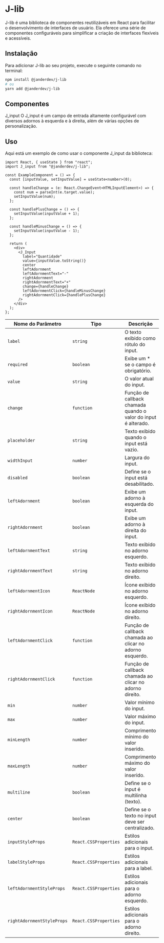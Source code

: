 # J-lib

J-lib é uma biblioteca de componentes reutilizáveis em React para facilitar o desenvolvimento de interfaces de usuário. Ela oferece uma série de componentes configuráveis para simplificar a criação de interfaces flexíveis e acessíveis.

## Instalação

Para adicionar J-lib ao seu projeto, execute o seguinte comando no terminal:

```bash
npm install @janderdev/j-lib
# ou
yarn add @janderdev/j-lib
```
## Componentes
J_input
O J_input é um campo de entrada altamente configurável com diversos adornos à esquerda e à direita, além de várias opções de personalização.

## Uso
Aqui está um exemplo de como usar o componente J_input da biblioteca:

```tsx
import React, { useState } from "react";
import J_input from "@janderdev/j-lib";

const ExampleComponent = () => {
  const [inputValue, setInputValue] = useState<number>(0);

  const handleChange = (e: React.ChangeEvent<HTMLInputElement>) => {
    const num = parseInt(e.target.value);
    setInputValue(num);
  };

  const handlePlusChange = () => {
    setInputValue(inputValue + 1);
  };

  const handleMinusChange = () => {
    setInputValue(inputValue - 1);
  };

  return (
    <div>
      <J_Input
        label="Quantidade"
        value={inputValue.toString()}
        center
        leftAdornment
        leftAdornmentText="-"
        rightAdornment
        rightAdornmentText="+"
        change={handleChange}
        leftAdornmentClick={handleMinusChange}
        rightAdornmentClick={handlePlusChange}
      />
    </div>
  );
};
```

| Nome do Parâmetro    | Tipo                | Descrição                                                                 |
|----------------------|---------------------|---------------------------------------------------------------------------|
| `label`              | `string`            | O texto exibido como rótulo do input.                                     |
| `required`           | `boolean`           | Exibe um * se o campo é obrigatório.                                      |
| `value`              | `string`            | O valor atual do input.                                                   |
| `change`             | `function`          | Função de callback chamada quando o valor do input é alterado.            |
| `placeholder`        | `string`            | Texto exibido quando o input está vazio.                                  |
| `widthInput`         | `number`            | Largura do input.                                                         |
| `disabled`           | `boolean`           | Define se o input está desabilitado.                                      |
| `leftAdornment`      | `boolean`           | Exibe um adorno à esquerda do input.                                      |
| `rightAdornment`     | `boolean`           | Exibe um adorno à direita do input.                                       |
| `leftAdornmentText`  | `string`            | Texto exibido no adorno esquerdo.                                         |
| `rightAdornmentText` | `string`            | Texto exibido no adorno direito.                                          |
| `leftAdornmentIcon`  | `ReactNode`         | Ícone exibido no adorno esquerdo.                                         |
| `rightAdornmentIcon` | `ReactNode`         | Ícone exibido no adorno direito.                                          |
| `leftAdornmentClick` | `function`          | Função de callback chamada ao clicar no adorno esquerdo.                  |
| `rightAdornmentClick`| `function`          | Função de callback chamada ao clicar no adorno direito.                   |
| `min`                | `number`            | Valor mínimo do input.                                                    |
| `max`                | `number`            | Valor máximo do input.                                                    |
| `minLength`          | `number`            | Comprimento mínimo do valor inserido.                                     |
| `maxLength`          | `number`            | Comprimento máximo do valor inserido.                                     |
| `multiline`          | `boolean`           | Define se o input é multilinha (texto).                                   |
| `center`             | `boolean`           | Define se o texto no input deve ser centralizado.                         |
| `inputStyleProps`    | `React.CSSProperties`| Estilos adicionais para o input.                                         |
| `labelStyleProps`    | `React.CSSProperties`| Estilos adicionais para a label.                                         |
| `leftAdornmentStyleProps` | `React.CSSProperties`| Estilos adicionais para o adorno esquerdo.                          |
| `rightAdornmentStyleProps`| `React.CSSProperties`| Estilos adicionais para o adorno direito.                           |

